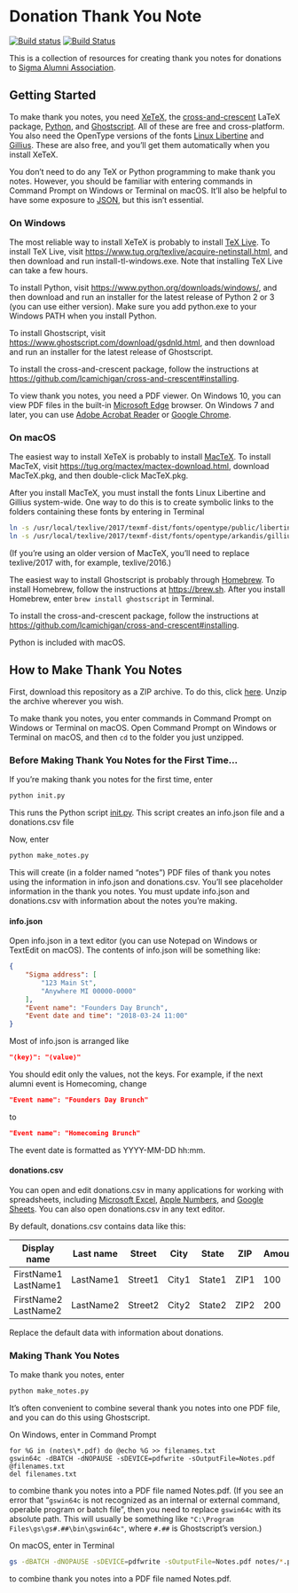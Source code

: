 # Donation Thank You Note

[![Build status](https://ci.appveyor.com/api/projects/status/yrco52v0ay9t50a0?svg=true)](https://ci.appveyor.com/project/lcamichigan/donation-thank-you-note)
[![Build Status](https://travis-ci.org/lcamichigan/donation-thank-you-note.svg?branch=master)](https://travis-ci.org/lcamichigan/donation-thank-you-note)

This is a collection of resources for creating thank you notes for donations to
[Sigma Alumni Association](http://lcamichigan.com).

## Getting Started

To make thank you notes, you need [XeTeX](http://xetex.sourceforge.net), the
[cross-and-crescent](https://github.com/lcamichigan/cross-and-crescent)
LaTeX package, [Python](https://www.python.org), and
[Ghostscript](https://www.ghostscript.com). All of these are free and
cross-platform. You also need the OpenType versions of the fonts
[Linux Libertine](http://www.linuxlibertine.org) and
[Gillius](http://arkandis.tuxfamily.org/adffonts.html). These are also free, and
you’ll get them automatically when you install XeTeX.

You don’t need to do any TeX or Python programming to make thank you notes.
However, you should be familiar with entering commands in Command Prompt on
Windows or Terminal on macOS. It’ll also be helpful to have some exposure to
[JSON](https://en.wikipedia.org/wiki/JSON), but this isn’t essential.

### On Windows

The most reliable way to install XeTeX is probably to install
[TeX Live](https://www.tug.org/texlive/). To install TeX Live, visit
https://www.tug.org/texlive/acquire-netinstall.html, and then download and run
install-tl-windows.exe. Note that installing TeX Live can take a few hours.

To install Python, visit https://www.python.org/downloads/windows/, and then
download and run an installer for the latest release of Python 2 or 3 (you can
use either version). Make sure you add python.exe to your Windows PATH when you
install Python.

To install Ghostscript, visit https://www.ghostscript.com/download/gsdnld.html,
and then download and run an installer for the latest release of Ghostscript.

To install the cross-and-crescent package, follow the instructions at
https://github.com/lcamichigan/cross-and-crescent#installing.

To view thank you notes, you need a PDF viewer. On Windows 10, you can view PDF
files in the built-in
[Microsoft Edge](https://www.microsoft.com/en-us/windows/microsoft-edge)
browser. On Windows 7 and later, you can use
[Adobe Acrobat Reader](https://get.adobe.com/reader/) or
[Google Chrome](https://www.google.com/chrome/).

### On macOS

The easiest way to install XeTeX is probably to install
[MacTeX](https://www.tug.org/mactex/). To install MacTeX, visit
https://tug.org/mactex/mactex-download.html, download MacTeX.pkg, and then
double-click MacTeX.pkg.

After you install MacTeX, you must install the fonts Linux Libertine and Gillius
system-wide. One way to do this is to create symbolic links to the folders
containing these fonts by entering in Terminal

``` sh
ln -s /usr/local/texlive/2017/texmf-dist/fonts/opentype/public/libertine ~/Library/Fonts/libertine
ln -s /usr/local/texlive/2017/texmf-dist/fonts/opentype/arkandis/gillius ~/Library/Fonts/gillius
```

(If you’re using an older version of MacTeX, you’ll need to replace texlive/2017
with, for example, texlive/2016.)

The easiest way to install Ghostscript is probably through
[Homebrew](https://brew.sh). To install Homebrew, follow the instructions at
https://brew.sh. After you install Homebrew, enter `brew install ghostscript` in
Terminal.

To install the cross-and-crescent package, follow the instructions at
https://github.com/lcamichigan/cross-and-crescent#installing.

Python is included with macOS.

## How to Make Thank You Notes

First, download this repository as a ZIP archive. To do this, click
[here](https://github.com/lcamichigan/donation-thank-you-note/archive/master.zip).
Unzip the archive wherever you wish.

To make thank you notes, you enter commands in Command Prompt on Windows or
Terminal on macOS. Open Command Prompt on Windows or Terminal on macOS, and then
`cd` to the folder you just unzipped.

### Before Making Thank You Notes for the First Time…

If you’re making thank you notes for the first time,  enter

```sh
python init.py
```

This runs the Python script [init.py](init.py). This script creates an info.json
file and a donations.csv file

Now, enter

```sh
python make_notes.py
```

This will create (in a folder named “notes”) PDF files of thank you notes using
the information in info.json and donations.csv. You’ll see placeholder
information in the thank you notes. You must update info.json and donations.csv
with information about the notes you’re making.

#### info.json

Open info.json in a text editor (you can use Notepad on Windows or TextEdit on
macOS). The contents of info.json will be something like:

```json
{
    "Sigma address": [
        "123 Main St",
        "Anywhere MI 00000-0000"
    ],
    "Event name": "Founders Day Brunch",
    "Event date and time": "2018-03-24 11:00"
}
```

Most of info.json is arranged like

```json
"⟨key⟩": "⟨value⟩"
```

You should edit only the values, not the keys. For example, if the next alumni
event is Homecoming, change

```json
"Event name": "Founders Day Brunch"
```

to

```json
"Event name": "Homecoming Brunch"
```

The event date is formatted as YYYY-MM-DD hh:mm.

#### donations.csv

You can open and edit donations.csv in many applications for working with
spreadsheets, including
[Microsoft Excel](https://products.office.com/en-us/excel),
[Apple Numbers](https://www.apple.com/numbers/), and
[Google Sheets](https://www.google.com/sheets/about/). You can also open
donations.csv in any text editor.

By default, donations.csv contains data like this:

Display name         | Last name | Street  | City  | State  | ZIP  | Amount
---------------------|-----------|---------|-------|--------|------|-------
FirstName1 LastName1 | LastName1 | Street1 | City1 | State1 | ZIP1 | 100
FirstName2 LastName2 | LastName2 | Street2 | City2 | State2 | ZIP2 | 200

Replace the default data with information about donations.

### Making Thank You Notes

To make thank you notes, enter

```sh
python make_notes.py
```

It’s often convenient to combine several thank you notes into one PDF file, and
you can do this using Ghostscript.

On Windows, enter in Command Prompt

```batch
for %G in (notes\*.pdf) do @echo %G >> filenames.txt
gswin64c -dBATCH -dNOPAUSE -sDEVICE=pdfwrite -sOutputFile=Notes.pdf @filenames.txt
del filenames.txt
```

to combine thank you notes into a PDF file named Notes.pdf. (If you see an error
that “`gswin64c` is not recognized as an internal or external command, operable
program or batch file”, then you need to replace `gswin64c` with its absolute
path. This will usually be something like
`"C:\Program Files\gs\gs#.##\bin\gswin64c"`, where `#.##` is Ghostscript’s
version.)

On macOS, enter in Terminal

```sh
gs -dBATCH -dNOPAUSE -sDEVICE=pdfwrite -sOutputFile=Notes.pdf notes/*.pdf
```

to combine thank you notes into a PDF file named Notes.pdf.
